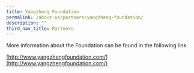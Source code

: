 ```yaml
---
title: Yangzheng Foundation
permalink: /about-us/partners/yangzheng-foundation/
description: ""
third_nav_title: Partners
---
```

More information about the Foundation can be found in the following link.

[http://www.yangzhengfoundation.com/](http://www.yangzhengfoundation.com/)